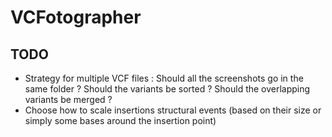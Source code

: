 # VCFotographer

## TODO

- Strategy for multiple VCF files : Should all the screenshots go in the same folder ? Should the variants be sorted ? Should the overlapping variants be merged ?
- Choose how to scale insertions structural events (based on their size or simply some bases around the insertion point)